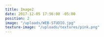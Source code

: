 ```yaml
---
title: Image2
date: 2017-12-05 17:56:00 -05:00
position: 2
image: "/uploads/WEB-STUDIO.jpg"
texture-image: "/uploads/textures/pink.png"
---
```


